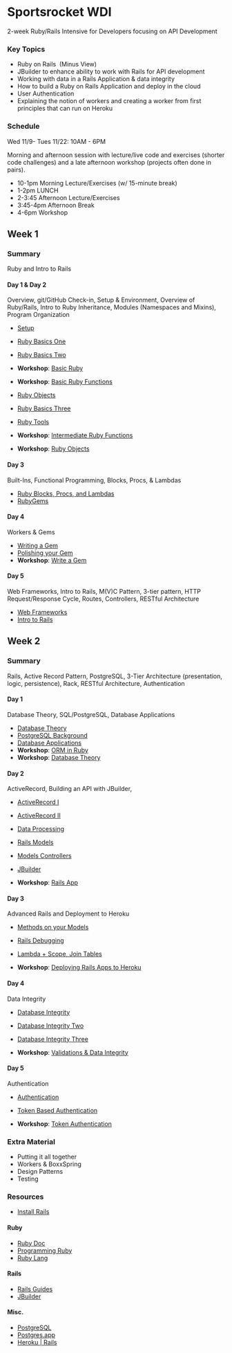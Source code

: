 # Sportsrocket WDI

2-week Ruby/Rails Intensive for Developers focusing on API Development

### Key Topics

*	Ruby on Rails  (Minus View)
*	JBuilder to enhance ability to work with Rails for API development 
*	Working with data in a Rails Application & data integrity 
*	How to build a Ruby on Rails Application and deploy in the cloud 
*	User Authentication 
*	Explaining the notion of workers and creating a worker from first principles that can run on Heroku

### Schedule

Wed 11/9- Tues 11/22: 10AM - 6PM

Morning and afternoon session with lecture/live code and exercises (shorter code challenges) and a late afternoon workshop (projects often done in pairs).

* 10-1pm Morning Lecture/Exercises (w/ 15-minute break)
* 1-2pm LUNCH
* 2-3:45 Afternoon Lecture/Exercises
* 3:45-4pm Afternoon Break
* 4-6pm Workshop

## Week 1

### Summary

Ruby and Intro to Rails

#### Day 1 & Day 2

Overview, git/GitHub Check-in, Setup & Environment, Overview of Ruby/Rails, Intro to Ruby
Inheritance, Modules (Namespaces and Mixins), Program Organization

* [Setup](http://installrails.com/)

* [Ruby Basics One](lectures/ruby-basics-one/ruby-basics-one.md)
* [Ruby Basics Two](lectures/ruby-basics-two/ruby-basics-two.md)
* **Workshop**: [Basic Ruby](workshops/basic-ruby/basic-ruby.md)
* **Workshop**: [Basic Ruby Functions](workshops/basic-ruby-functions/basic-ruby-functions.md)

* [Ruby Objects](lectures/ruby-objects/ruby-objects.md)
* [Ruby Basics Three](lectures/ruby-basics-three/ruby-basics-three.md)
* [Ruby Tools](lectures/ruby-tools/ruby-tools.md)

* **Workshop**: [Intermediate Ruby Functions](workshops/intermediate-ruby-functions/intermediate-ruby-functions.md)
* **Workshop**: [Ruby Objects](workshops/ruby-objects/ruby-objects.md)

#### Day 3

Built-Ins, Functional Programming, Blocks, Procs, & Lambdas

* [Ruby Blocks, Procs, and Lambdas](lectures/ruby-blocks-procs-and-lambdas/ruby-blocks-procs-and-lambdas.md)
* [RubyGems](lectures/rubygems/rubygems.md)

#### Day 4

Workers & Gems

* [Writing a Gem](lectures/writing-a-gem/writing-a-gem.md)
* [Polishing your Gem](lectures/polishing-your-gem/polishing-your-gem.md)
* **Workshop**: [Write a Gem](workshops/writing-a-gem/writing-a-gem.md)


#### Day 5

Web Frameworks, Intro to Rails, M(V)C Pattern, 3-tier pattern, HTTP Request/Response Cycle, Routes, Controllers, RESTful Architecture

* [Web Frameworks](lectures/web-frameworks/web-frameworks.md)
* [Intro to Rails](lectures/introduction-to-rails/introduction-to-rails.md)


## Week 2

### Summary

Rails, Active Record Pattern, PostgreSQL, 3-Tier Architecture (presentation, logic, persistence), Rack, RESTful Architecture, Authentication

#### Day 1

Database Theory, SQL/PostgreSQL, Database Applications

* [Database Theory](lectures/database-theory/database-theory.md)
* [PostgreSQL Background](lectures/postgresql-background/postgresql-background.md)
* [Database Applications](lectures/database-applications/database-applications.md)
* **Workshop**: [ORM in Ruby](workshops/ruby-orm/orm-in-ruby.md)
* **Workshop**: [Database Theory](workshops/database-theory/database-theory.md)

#### Day 2

ActiveRecord, Building an API with JBuilder,

* [ActiveRecord I](lectures/activerecord/activerecord.md)
* [ActiveRecord II](lectures/activerecord-two/activerecord-two.md)
* [Data Processing](lectures/data-processing/data-processing.md)
* [Rails Models](lectures/rails-models/rails-models.md)
* [Models Controllers](lectures/rails-models-controllers/rails-models-controllers.md)
* [JBuilder](lectures/jbuilder/jbuilder.md)

* **Workshop**: [Rails App](workshops/rails-app/rails-app.md)



#### Day 3

Advanced Rails and Deployment to Heroku

* [Methods on your Models](lectures/methods-on-models/methods-on-models.md)
* [Rails Debugging](../../lectures/rails-debugging/rails-debugging.md)
* [Lambda + Scope, Join Tables](../../lectures/rails-lambda-scope-join-tables/rails-lambda-scope-join-tables.md)

* **Workshop**: [Deploying Rails Apps to Heroku](https://devcenter.heroku.com/articles/getting-started-with-rails4)

#### Day 4

Data Integrity

* [Database Integrity](lectures/database-integrity/database-integrity.md)
* [Database Integrity Two](lectures/database-integrity-two/database-integrity-two.md)
* [Database Integrity Three](lectures/database-integrity-three/database-integrity-three.md)

* **Workshop**: [Validations & Data Integrity](workshops/validations-integrity.md/validations-integrity.md)

#### Day 5

Authentication

* [Authentication](workshops/authentication.md/authentication.md)
* [Token Based Authentication](lectures/token-authentication.md/token-authentication.md)

* **Workshop**: [Token Authentication](workshops/token-authentication.md/token-authentication.md)


### Extra Material

* Putting it all together
* Workers & BoxxSpring
* Design Patterns
* Testing

### Resources

* [Install Rails](http://installrails.com/)

#### Ruby

* [Ruby Doc](http://ruby-doc.com/)
* [Programming Ruby](http://ruby-doc.com/docs/ProgrammingRuby/)
* [Ruby Lang](https://www.ruby-lang.org/en/documentation/)

#### Rails

* [Rails Guides](http://guides.rubyonrails.org/getting_started.html)
* [JBuilder](https://github.com/rails/jbuilder)

#### Misc.

* [PostgreSQL](https://www.postgresql.org/)
* [Postgres.app](http://postgresapp.com/)
* [Heroku | Rails](https://devcenter.heroku.com/articles/getting-started-with-rails4)

